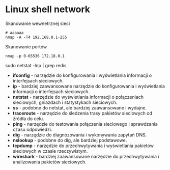 Linux shell network
===========================

Skanowanie wewnetrznej sieci  
```
# aaaaaa
nmap -A -T4 192.168.0.1-255
```

Skanowanie portów  
```
nmap -p 0-65536 172.18.0.1
```

sudo netstat -lnp | grep redis

- **ifconfig** - narzędzie do konfigurowania i wyświetlania informacji o interfejsach sieciowych.
- **ip** - bardziej zaawansowane narzędzie do konfigurowania i wyświetlania informacji o interfejsach sieciowych.
- **netstat** - narzędzie do wyświetlania informacji o połączeniach sieciowych, gniazdach i statystykach sieciowych.
- **ss** - podobne do netstat, ale bardziej zaawansowane i wydajne.
- **traceroute** - narzędzie do śledzenia trasy pakietów sieciowych od źródła do celu.
- **ping** - narzędzie do testowania połączenia sieciowego i sprawdzania czasu odpowiedzi.
- **dig** - narzędzie do diagnozowania i wykonywania zapytań DNS.
- **nslookup** - podobne do dig, ale bardziej podstawowe.
- **tcpdump** - narzędzie do przechwytywania i wyświetlania pakietów sieciowych w czasie rzeczywistym.
- **wireshark** - bardziej zaawansowane narzędzie do przechwytywania i analizowania pakietów sieciowych.



